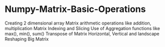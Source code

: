 # Numpy-Matrix-Basic-Operations

Creating 2 dimensional array
Matrix arithmetic operations like addition, multiplication
Matrix Indexing and Slicing
Use of Aggregation functions like max(), min(), sum()
Transpose of Matrix
Horizontal, Vertical and landscape Reshaping 
Big Matrix
